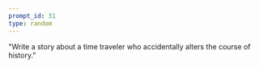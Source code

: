 ```yaml
---
prompt_id: 31
type: random
---
```


"Write a story about a time traveler who accidentally alters the course of history."
